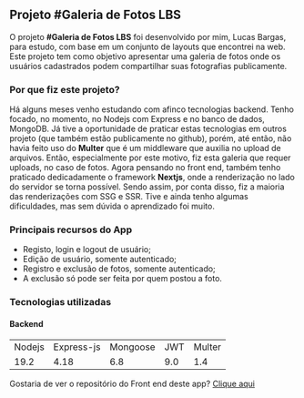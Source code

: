 ## Projeto #Galeria de Fotos LBS
O projeto **#Galeria de Fotos LBS** foi desenvolvido por mim, Lucas Bargas, para estudo, com base em um conjunto de layouts que encontrei na web. Este projeto tem como objetivo apresentar uma galeria de fotos onde os usuários cadastrados podem compartilhar suas fotografias publicamente.

### Por que fiz este projeto?
Há alguns meses venho estudando com afinco tecnologias backend. Tenho focado, no momento, no Nodejs com Express e no banco de dados, MongoDB. Já tive a oportunidade de praticar estas tecnologias em outros projeto (que também estão publicamente no github), porém, até então, não havia feito uso do **Multer** que é um middleware que auxilia no upload de arquivos. Então, especialmente por este motivo, fiz esta galeria que requer uploads, no caso de fotos.
Agora pensando no front end, também tenho praticado dedicadamente o framework **Nextjs**, onde a renderização no lado do servidor se torna possível. Sendo assim, por conta disso, fiz a maioria das renderizações com SSG e SSR. Tive e ainda tenho algumas dificuldades, mas sem dúvida o aprendizado foi muito.

### Principais recursos do App
* Registo, login e logout de usuário;
* Edição de usuário, somente autenticado;
* Registro e exclusão de fotos, somente autenticado;
* A exclusão só pode ser feita por quem postou a foto.

### Tecnologias utilizadas
#### Backend
<table>
  <tr>
    <td>Nodejs</td>
    <td>Express-js</td>
    <td>Mongoose</td>
    <td>JWT</td>
    <td>Multer</td>
  </tr>
  <tr>
    <td>19.2</td>
    <td>4.18</td>
    <td>6.8</td>
    <td>9.0</td>
    <td>1.4</td>
  <tr>
</table>

Gostaria de ver o repositório do Front end deste app?
[Clique aqui](https://github.com/LucasBargas/lbs_photo_gallery_frontend)
